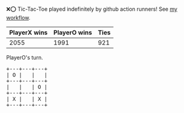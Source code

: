:x::o: Tic-Tac-Toe played indefinitely by github action runners! See [my workflow](.github/workflows/play.yaml).

|PlayerX wins|PlayerO wins|Ties|
|-|-|-|
|2055|1991|921|

PlayerO's turn.

<pre>
+---+---+---+
| O |   |   |
+---+---+---+
|   |   | O |
+---+---+---+
| X |   | X |
+---+---+---+
</pre>